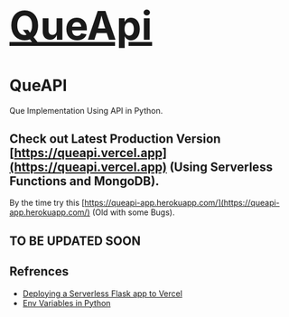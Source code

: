 <p align="center">
 <a href="https://queapi.projects.harshsinghvi.com/"><h1 style="color:green;font-size: 500%;">QueApi</h1></a>
</p>

# QueAPI

Que Implementation Using API in Python.

## Check out Latest Production Version [https://queapi.vercel.app](https://queapi.vercel.app) (Using Serverless Functions and MongoDB).

By the time try this [https://queapi-app.herokuapp.com/](https://queapi-app.herokuapp.com/) (Old with some Bugs).

## TO BE UPDATED SOON

## Refrences

- [Deploying a Serverless Flask app to Vercel](https://dev.to/andrewbaisden/how-to-deploy-a-python-flask-app-to-vercel-2o5k)
- [Env Variables in Python](https://www.askpython.com/python/environment-variables-in-python)
